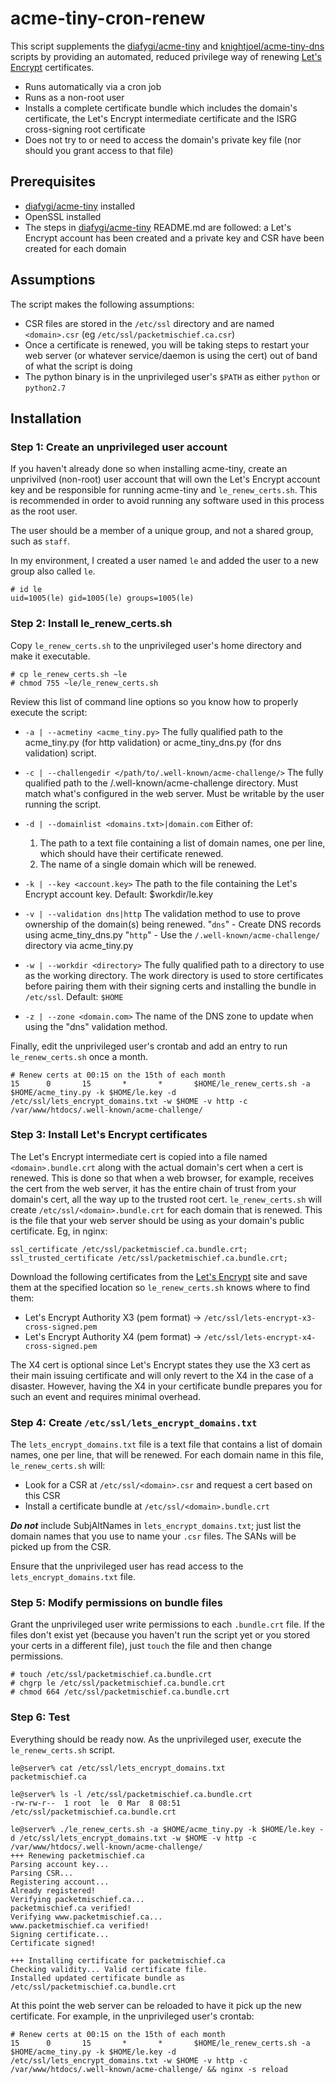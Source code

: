 # acme-tiny-cron-renew

This script supplements the
[diafygi/acme-tiny](https://github.com/diafygi/acme-tiny) and
[knightjoel/acme-tiny-dns](https://github.com/knightjoel/acme-tiny-dns)
scripts by providing an automated, reduced privilege way of renewing [Let's
Encrypt](https://letsencrypt.org/) certificates.

- Runs automatically via a cron job
- Runs as a non-root user
- Installs a complete certificate bundle which includes the domain's
  certificate, the Let's Encrypt intermediate certificate and the ISRG
  cross-signing root certificate
- Does not try to or need to access the domain's private key file (nor should
  you grant access to that file)

## Prerequisites

- [diafygi/acme-tiny](https://github.com/diafygi/acme-tiny) installed
- OpenSSL installed
- The steps in [diafygi/acme-tiny](https://github.com/diafygi/acme-tiny)
  README.md are followed: a Let's Encrypt account has been created and a
  private key and CSR have been created for each domain

## Assumptions

The script makes the following assumptions:

- CSR files are stored in the `/etc/ssl` directory and are named `<domain>.csr`
  (eg `/etc/ssl/packetmischief.ca.csr`)
- Once a certificate is renewed, you will be taking steps to restart your web
  server (or whatever service/daemon is using the cert) out of band of what the
  script is doing
- The python binary is in the unprivileged user's `$PATH` as either `python` or
  `python2.7`

## Installation

### Step 1: Create an unprivileged user account

If you haven't already done so when installing acme-tiny, create an unprivilved
(non-root) user account that will own the Let's Encrypt account key and be
responsible for running acme-tiny and `le_renew_certs.sh`. This is recommended
in order to avoid running any software used in this process as the root user.

The user should be a member of a unique group, and not a shared group, such as
`staff`.

In my environment, I created a user named `le` and added the user to a new
group also called `le`.

```
# id le
uid=1005(le) gid=1005(le) groups=1005(le)
```

### Step 2: Install le\_renew\_certs.sh

Copy `le_renew_certs.sh` to the unprivileged user's home directory and make it
executable.

```
# cp le_renew_certs.sh ~le
# chmod 755 ~le/le_renew_certs.sh
```

Review this list of command line options so you know how to properly execute
the script:

- `-a | --acmetiny <acme_tiny.py>`
	The fully qualified path to the acme_tiny.py (for http
	validation) or acme_tiny_dns.py (for dns validation) script.

- `-c | --challengedir </path/to/.well-known/acme-challenge/>`
	The fully qualified path to the /.well-known/acme-challenge
	directory. Must match what's configured in the web server. Must
	be writable by the user running the script.

- `-d | --domainlist <domains.txt>|domain.com`
	Either of:
	1) The path to a text file containing a list of domain names,
	one per line, which should have their certificate renewed.
	2) The name of a single domain which will be renewed.

- `-k | --key <account.key>`
	The path to the file containing the Let's Encrypt account key.
	Default: $workdir/le.key

- `-v | --validation dns|http`
	The validation method to use to prove ownership of the
	domain(s) being renewed.
	"`dns`" - Create DNS records using acme_tiny_dns.py
	"`http`" - Use the `/.well-known/acme-challenge/` directory via
	acme_tiny.py

- `-w | --workdir <directory>`
	The fully qualified path to a directory to use as the working
	directory. The work directory is used to store certificates
	before pairing them with their signing certs and installing
	the bundle in `/etc/ssl`.
	Default: `$HOME`

- `-z | --zone <domain.com>`
	The name of the DNS zone to update when using the "dns"
	validation method.

Finally, edit the unprivileged user's crontab and add an entry to run
`le_renew_certs.sh` once a month.

```
# Renew certs at 00:15 on the 15th of each month
15      0       15       *       *       $HOME/le_renew_certs.sh -a $HOME/acme_tiny.py -k $HOME/le.key -d /etc/ssl/lets_encrypt_domains.txt -w $HOME -v http -c /var/www/htdocs/.well-known/acme-challenge/
```

### Step 3: Install Let's Encrypt certificates

The Let's Encrypt intermediate cert
is copied into a file named `<domain>.bundle.crt` along with the actual
domain's cert when a cert is renewed. This is done so that when a web browser,
for example, receives the cert from the web server, it has the entire chain of
trust from your domain's cert, all the way up to the trusted root cert.
`le_renew_certs.sh` will create `/etc/ssl/<domain>.bundle.crt` for each domain
that is renewed. This is the file that your web server should be using as your
domain's public certificate. Eg, in nginx:

```
ssl_certificate /etc/ssl/packetmiscief.ca.bundle.crt;
ssl_trusted_certificate /etc/ssl/packetmischief.ca.bundle.crt;
```

Download the following certificates from the [Let's
Encrypt](https://letsencrypt.org/certificates/) site and save them at the
specified location so `le_renew_certs.sh` knows where to find them:
- Let's Encrypt Authority X3 (pem format) ->
  `/etc/ssl/lets-encrypt-x3-cross-signed.pem`
- Let's Encrypt Authority X4 (pem format) ->
  `/etc/ssl/lets-encrypt-x4-cross-signed.pem`

The X4 cert is optional since Let's Encrypt states they use the X3 cert as
their main issuing certificate and will only revert to the X4 in the case of a
disaster. However, having the X4 in your certificate bundle prepares you for
such an event and requires minimal overhead.

### Step 4: Create `/etc/ssl/lets_encrypt_domains.txt`

The `lets_encrypt_domains.txt` file is a text file that contains a list of
domain names, one per line, that will be renewed. For each domain name in this
file, `le_renew_certs.sh` will:
- Look for a CSR at `/etc/ssl/<domain>.csr` and request a cert based on this
  CSR
- Install a certificate bundle at `/etc/ssl/<domain>.bundle.crt`

**_Do not_** include SubjAltNames in `lets_encrypt_domains.txt`; just list the
domain names that you use to name your `.csr` files. The SANs will be picked up
from the CSR.

Ensure that the unprivileged user has read access to the
`lets_encrypt_domains.txt` file.

### Step 5: Modify permissions on bundle files

Grant the unprivileged user write permissions to each `.bundle.crt` file. If
the files don't exist yet (because you haven't run the script yet or you stored
your certs in a different file), just `touch` the file and then change
permissions.

```
# touch /etc/ssl/packetmischief.ca.bundle.crt
# chgrp le /etc/ssl/packetmischief.ca.bundle.crt
# chmod 664 /etc/ssl/packetmischief.ca.bundle.crt
```

### Step 6: Test

Everything should be ready now. As the unprivileged user, execute the
`le_renew_certs.sh` script.

```
le@server% cat /etc/ssl/lets_encrypt_domains.txt
packetmischief.ca

le@server% ls -l /etc/ssl/packetmischief.ca.bundle.crt
-rw-rw-r--  1 root  le  0 Mar  8 08:51 /etc/ssl/packetmischief.ca.bundle.crt

le@server% ./le_renew_certs.sh -a $HOME/acme_tiny.py -k $HOME/le.key -d /etc/ssl/lets_encrypt_domains.txt -w $HOME -v http -c /var/www/htdocs/.well-known/acme-challenge/
+++ Renewing packetmischief.ca
Parsing account key...
Parsing CSR...
Registering account...
Already registered!
Verifying packetmischief.ca...
packetmischief.ca verified!
Verifying www.packetmischief.ca...
www.packetmischief.ca verified!
Signing certificate...
Certificate signed!

+++ Installing certificate for packetmischief.ca
Checking validity... Valid certificate file.
Installed updated certificate bundle as /etc/ssl/packetmischief.ca.bundle.crt
```

At this point the web server can be reloaded to have it pick up the new
certificate. For example, in the unprivileged user's crontab:

```
# Renew certs at 00:15 on the 15th of each month
15      0       15       *       *       $HOME/le_renew_certs.sh -a $HOME/acme_tiny.py -k $HOME/le.key -d /etc/ssl/lets_encrypt_domains.txt -w $HOME -v http -c /var/www/htdocs/.well-known/acme-challenge/ && nginx -s reload
```

